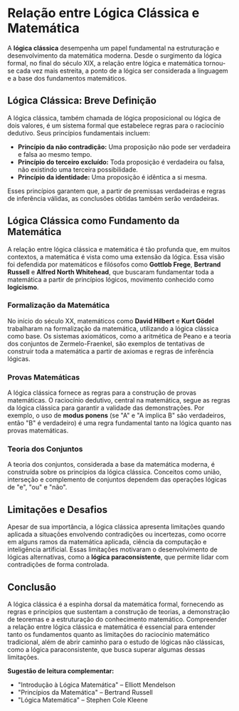 
# Relação entre Lógica Clássica e Matemática

A **lógica clássica** desempenha um papel fundamental na estruturação e desenvolvimento da matemática moderna. Desde o surgimento da lógica formal, no final do século XIX, a relação entre lógica e matemática tornou-se cada vez mais estreita, a ponto de a lógica ser considerada a linguagem e a base dos fundamentos matemáticos.

## Lógica Clássica: Breve Definição

A lógica clássica, também chamada de lógica proposicional ou lógica de dois valores, é um sistema formal que estabelece regras para o raciocínio dedutivo. Seus princípios fundamentais incluem:

- **Princípio da não contradição:** Uma proposição não pode ser verdadeira e falsa ao mesmo tempo.
- **Princípio do terceiro excluído:** Toda proposição é verdadeira ou falsa, não existindo uma terceira possibilidade.
- **Princípio da identidade:** Uma proposição é idêntica a si mesma.

Esses princípios garantem que, a partir de premissas verdadeiras e regras de inferência válidas, as conclusões obtidas também serão verdadeiras.

## Lógica Clássica como Fundamento da Matemática

A relação entre lógica clássica e matemática é tão profunda que, em muitos contextos, a matemática é vista como uma extensão da lógica. Essa visão foi defendida por matemáticos e filósofos como **Gottlob Frege**, **Bertrand Russell** e **Alfred North Whitehead**, que buscaram fundamentar toda a matemática a partir de princípios lógicos, movimento conhecido como **logicismo**.

### Formalização da Matemática

No início do século XX, matemáticos como **David Hilbert** e **Kurt Gödel** trabalharam na formalização da matemática, utilizando a lógica clássica como base. Os sistemas axiomáticos, como a aritmética de Peano e a teoria dos conjuntos de Zermelo-Fraenkel, são exemplos de tentativas de construir toda a matemática a partir de axiomas e regras de inferência lógicas.

### Provas Matemáticas

A lógica clássica fornece as regras para a construção de provas matemáticas. O raciocínio dedutivo, central na matemática, segue as regras da lógica clássica para garantir a validade das demonstrações. Por exemplo, o uso de **modus ponens** (se "A" e "A implica B" são verdadeiros, então "B" é verdadeiro) é uma regra fundamental tanto na lógica quanto nas provas matemáticas.

### Teoria dos Conjuntos

A teoria dos conjuntos, considerada a base da matemática moderna, é construída sobre os princípios da lógica clássica. Conceitos como união, interseção e complemento de conjuntos dependem das operações lógicas de "e", "ou" e "não".

## Limitações e Desafios

Apesar de sua importância, a lógica clássica apresenta limitações quando aplicada a situações envolvendo contradições ou incertezas, como ocorre em alguns ramos da matemática aplicada, ciência da computação e inteligência artificial. Essas limitações motivaram o desenvolvimento de lógicas alternativas, como a **lógica paraconsistente**, que permite lidar com contradições de forma controlada.

## Conclusão

A lógica clássica é a espinha dorsal da matemática formal, fornecendo as regras e princípios que sustentam a construção de teorias, a demonstração de teoremas e a estruturação do conhecimento matemático. Compreender a relação entre lógica clássica e matemática é essencial para entender tanto os fundamentos quanto as limitações do raciocínio matemático tradicional, além de abrir caminho para o estudo de lógicas não clássicas, como a lógica paraconsistente, que busca superar algumas dessas limitações.



**Sugestão de leitura complementar:**
- "Introdução à Lógica Matemática" – Elliott Mendelson
- "Princípios da Matemática" – Bertrand Russell
- "Lógica Matemática" – Stephen Cole Kleene

